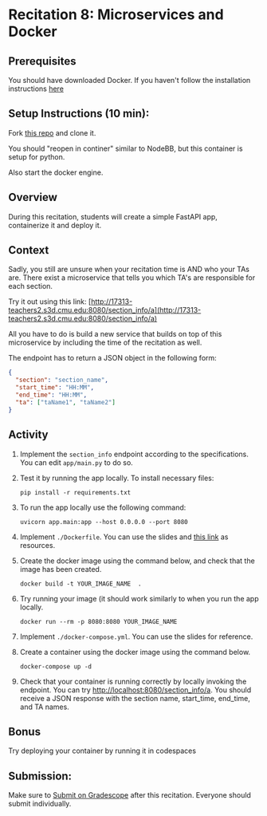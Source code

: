 # Recitation 8: Microservices and Docker

## Prerequisites

You should have downloaded Docker. If you haven't follow the installation instructions [here](https://docs.docker.com/get-docker/)

## Setup Instructions (10 min):

Fork [this repo](https://github.com/CMU-313/f25-docker-recitation) and clone it.

You should "reopen in continer" similar to NodeBB, but this container is setup for python.

Also start the docker engine.

## Overview

During this recitation, students will create a simple FastAPI app, containerize it and deploy it.

## Context

Sadly, you still are unsure when your recitation time is AND who your TAs are. There exist a microservice that tells you which TA's are responsible for each section.

Try it out using this link: [http://17313-teachers2.s3d.cmu.edu:8080/section_info/a](http://17313-teachers2.s3d.cmu.edu:8080/section_info/a)

All you have to do is build a new service that builds on top of this microservice by including the time of the recitation as well.

The endpoint has to return a JSON object in the following form:

```json
{
  "section": "section_name",
  "start_time": "HH:MM",
  "end_time": "HH:MM",
  "ta": ["taName1", "taName2"]
}
```

## Activity

1. Implement the `section_info` endpoint according to the specifications. You can edit `app/main.py` to do so.
2. Test it by running the app locally.
   To install necessary files:

   ```terminal
   pip install -r requirements.txt
   ```

3. To run the app locally use the following command:

   ```terminal
   uvicorn app.main:app --host 0.0.0.0 --port 8080
   ```

4. Implement `./Dockerfile`. You can use the slides and [this link](https://docs.docker.com/engine/reference/builder/) as resources.
5. Create the docker image using the command below, and check that the image has been created.

   ```terminal
   docker build -t YOUR_IMAGE_NAME  .
   ```

6. Try running your image (it should work similarly to when you run the app locally.
   ```terminal
   docker run --rm -p 8080:8080 YOUR_IMAGE_NAME
   ```

7. Implement `./docker-compose.yml`. You can use the slides for reference.
8. Create a container using the docker image using the command below.

   ```terminal
   docker-compose up -d
   ```

9. Check that your container is running correctly by locally invoking the endpoint.
   You can try [http://localhost:8080/section_info/a](http://localhost:8080/section_info/a).
    You should receive a JSON response with the section name, start_time, end_time, and TA names.

## Bonus

Try deploying your container by running it in codespaces

## Submission: 
Make sure to [Submit on Gradescope](https://www.gradescope.com/courses/1086939/assignments/7049021/submissions) after this recitation. Everyone should submit individually.
